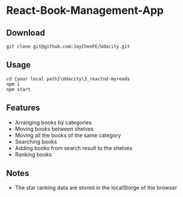 # React-Book-Management-App

## Download

```git
git clone git@github.com:JayChenFE/Udacity.git
```

## Usage

```git
cd {your local path}\Udacity\3_reactnd-myreads
npm i
npm start
```

## Features

- Arranging books by categories
- Moving books between shelves
- Moving all the books of the same category
- Searching books
- Adding books from search result to the shelves
- Ranking  books

## Notes

- The star ranking data are stored in the localStorge of the browser
